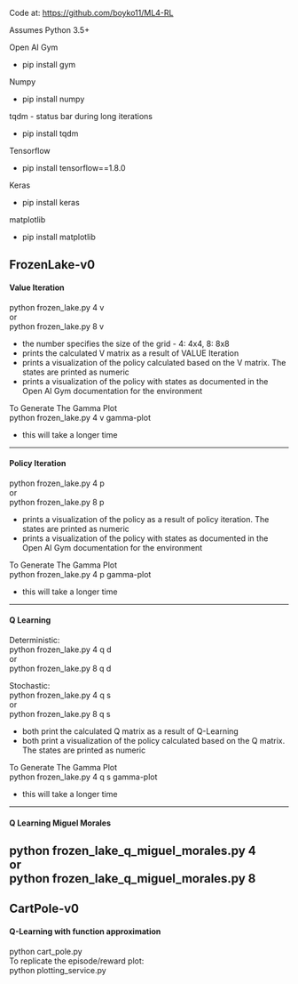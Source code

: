 Code at:
https://github.com/boyko11/ML4-RL

Assumes Python 3.5+

Open AI Gym  
* pip install gym  

Numpy  
* pip install numpy

tqdm - status bar during long iterations
* pip install tqdm

Tensorflow
* pip install tensorflow==1.8.0

Keras
* pip install keras

matplotlib
* pip install matplotlib

## FrozenLake-v0 ##

#### Value Iteration ####
python frozen_lake.py 4 v  
or  
python frozen_lake.py 8 v  
* the number specifies the size of the grid - 4: 4x4, 8: 8x8
* prints the calculated V matrix as a result of VALUE Iteration
* prints a visualization of the policy calculated based on the V matrix. The states are printed as numeric  
* prints a visualization of the policy with states as documented in the Open AI Gym documentation for the environment  
  
To Generate The Gamma Plot  
python frozen_lake.py 4 v gamma-plot  
* this will take a longer time
---

#### Policy Iteration ####
python frozen_lake.py 4 p   
or  
python frozen_lake.py 8 p  
* prints a visualization of the policy as a result of policy iteration. The states are printed as numeric  
* prints a visualization of the policy with states as documented in the Open AI Gym documentation for the environment  
  
To Generate The Gamma Plot  
python frozen_lake.py 4 p gamma-plot  
* this will take a longer time  
---

#### Q Learning ####
Deterministic:  
python frozen_lake.py 4 q d  
or  
python frozen_lake.py 8 q d 

Stochastic:  
python frozen_lake.py 4 q s  
or  
python frozen_lake.py 8 q s  

* both print the calculated Q matrix as a result of Q-Learning
* both print a visualization of the policy calculated based on the Q matrix. The states are printed as numeric  
  
To Generate The Gamma Plot  
python frozen_lake.py 4 q s gamma-plot  
* this will take a longer time  
---

#### Q Learning Miguel Morales ####
python frozen_lake_q_miguel_morales.py 4  
or  
python frozen_lake_q_miguel_morales.py 8  
---


## CartPole-v0 ##
#### Q-Learning with function approximation ####
python cart_pole.py  
To replicate the episode/reward plot:  
python plotting_service.py  

